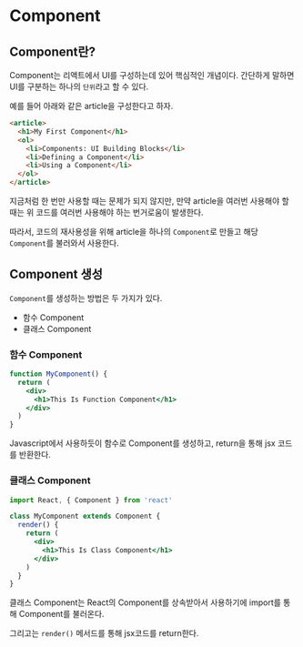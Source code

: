 # Component

## Component란?

Component는 리액트에서 UI를 구성하는데 있어 핵심적인 개념이다. 간단하게 말하면 UI를 구분하는 하나의 `단위`라고 할 수 있다.

예를 들어 아래와 같은 article을 구성한다고 하자.
```html
<article>
  <h1>My First Component</h1>
  <ol>
    <li>Components: UI Building Blocks</li>
    <li>Defining a Component</li>
    <li>Using a Component</li>
  </ol>
</article>
```

지금처럼 한 번만 사용할 때는 문제가 되지 않지만, 만약 article을 여러번 사용해야 할 때는 위 코드를 여러번 사용해야 하는 번거로움이 발생한다.

따라서, 코드의 재사용성을 위해 article을 하나의 `Component`로 만들고 해당 `Component`를 불러와서 사용한다.

## Component 생성

`Component`를 생성하는 방법은 두 가지가 있다.

- 함수 Component
- 클래스 Component

### 함수 Component

```jsx
function MyComponent() {
  return (
    <div>
      <h1>This Is Function Component</h1>
    </div>
  )
}
```

Javascript에서 사용하듯이 함수로 Component를 생성하고, return을 통해 jsx 코드를 반환한다.

### 클래스 Component

```jsx
import React, { Component } from 'react'

class MyComponent extends Component {
  render() {
    return (
      <div>
        <h1>This Is Class Component</h1>
      </div>
    )
  }
}
```

클래스 Component는 React의 Component를 상속받아서 사용하기에 import를 통해 Component를 불러온다.

그리고는 `render()` 메서드를 통해 jsx코드를 return한다.